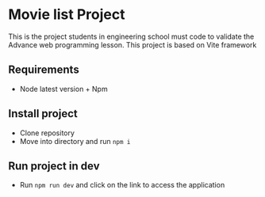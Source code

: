 # Movie list Project

This is the project students in engineering school must code to validate the Advance web programming lesson.
This project is based on Vite framework

## Requirements

- Node latest version + Npm

## Install project

- Clone repository
- Move into directory and run `npm i` 


## Run project in dev

- Run `npm run dev` and click on the link to access the application